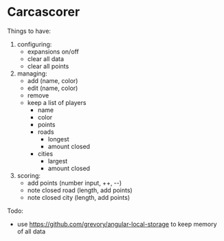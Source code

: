 # Carcascorer

Things to have:

1. configuring:
    - expansions on/off
    - clear all data
    - clear all points
2. managing:
    - add (name, color)
    - edit (name, color)
    - remove
    - keep a list of players
        - name
        - color
        - points
        - roads
            - longest
            - amount closed
        - cities
            - largest
            - amount closed
3. scoring:
    - add points (number input, ++, --)
    - note closed road (length, add points)
    - note closed city (length, add points)

Todo:

- use https://github.com/grevory/angular-local-storage to keep memory of all data
